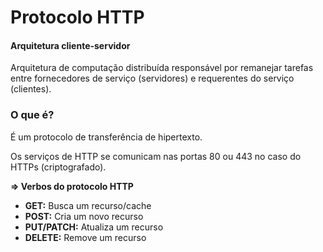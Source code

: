 # Protocolo HTTP

#### Arquitetura cliente-servidor
<p> Arquitetura de computação distribuída responsável por remanejar tarefas entre fornecedores de serviço (servidores) e requerentes do serviço (clientes).</p>

### O que é?
<p>É um protocolo de transferência de hipertexto.</p>
<p>Os serviços de HTTP se comunicam nas portas 80 ou 443 no caso do HTTPs (criptografado).</p>


  <p><strong>=> Verbos do protocolo HTTP</strong></p>
  <ul>
  <li><strong>GET:</strong> Busca um recurso/cache</li>
  <li><strong>POST:</strong> Cria um novo recurso</li>
  <li><strong>PUT/PATCH:</strong> Atualiza um recurso</li>
  <li><strong>DELETE:</strong> Remove um recurso</li>

</ul>
